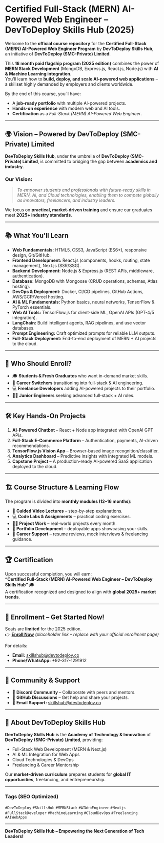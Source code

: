 # Certified Full-Stack (MERN) AI-Powered Web Engineer – DevToDeploy Skills Hub (2025)

Welcome to the **official course repository** for the **Certified Full-Stack (MERN) AI-Powered Web Engineer Program** by **DevToDeploy Skills Hub**, an initiative of **DevToDeploy (SMC-Private) Limited**.

This **18 month paid flagship program (2025 edition)** combines the power of **MERN Stack Development** (MongoDB, Express.js, React.js, Node.js) with **AI & Machine Learning integration**.  
You’ll learn how to **build, deploy, and scale AI-powered web applications** – a skillset highly demanded by employers and clients worldwide.

By the end of this course, you’ll have:
- A **job-ready portfolio** with multiple AI-powered projects.
- **Hands-on experience** with modern web and AI tools.
- **Certification** as a *Full-Stack (MERN) AI-Powered Web Engineer*.

---

## 🌍 Vision – Powered by DevToDeploy (SMC-Private) Limited

**DevToDeploy Skills Hub**, under the umbrella of **DevToDeploy (SMC-Private) Limited**, is committed to bridging the gap between **academics and industry**.  

### **Our Vision:**
> *To empower students and professionals with future-ready skills in MERN, AI, and Cloud technologies, enabling them to compete globally as innovators, freelancers, and industry leaders.*  

We focus on **practical, market-driven training** and ensure our graduates meet **2025+ industry standards**.

---

## 📚 What You’ll Learn
- **Web Fundamentals:** HTML5, CSS3, JavaScript (ES6+), responsive design, Git/GitHub.  
- **Frontend Development:** React.js (components, hooks, routing, state management), Next.js (SSR/SSG).  
- **Backend Development:** Node.js & Express.js (REST APIs, middleware, authentication).  
- **Database:** MongoDB with Mongoose (CRUD operations, schemas, Atlas hosting).  
- **DevOps & Deployment:** Docker, CI/CD pipelines, GitHub Actions, AWS/GCP/Vercel hosting.  
- **AI & ML Fundamentals:** Python basics, neural networks, TensorFlow & PyTorch essentials.  
- **Web AI Tools:** TensorFlow.js for client-side ML, OpenAI APIs (GPT-4/5 integration).  
- **LangChain:** Build intelligent agents, RAG pipelines, and use vector databases.  
- **Prompt Engineering:** Craft optimized prompts for reliable LLM outputs.  
- **Full-Stack Deployment:** End-to-end deployment of MERN + AI projects to the cloud.

---

## 👥 Who Should Enroll?
- 🎓 **Students & Fresh Graduates** who want in-demand market skills.  
- 🔄 **Career Switchers** transitioning into full-stack & AI engineering.  
- 💻 **Freelance Developers** adding AI-powered projects to their portfolio.  
- 👨‍💻 **Junior Engineers** seeking advanced full-stack + AI roles.

---

## 🛠 Key Hands-On Projects
1. **AI-Powered Chatbot** – React + Node app integrated with OpenAI GPT APIs.  
2. **Full-Stack E-Commerce Platform** – Authentication, payments, AI-driven recommendations.  
3. **TensorFlow.js Vision App** – Browser-based image recognition/classifier.  
4. **Analytics Dashboard** – Predictive insights with integrated ML models.  
5. **Capstone Project** – A production-ready AI-powered SaaS application deployed to the cloud.

---

## 🏗 Course Structure & Learning Flow
The program is divided into **monthly modules (12–16 months)**:
- 📖 **Guided Video Lectures** – step-by-step explanations.  
- 💻 **Code Labs & Assignments** – practical coding exercises.  
- 🧑‍💻 **Project Work** – real-world projects every month.  
- 📂 **Portfolio Development** – deployable apps showcasing your skills.  
- 🎯 **Career Support** – resume reviews, mock interviews & freelancing guidance.

---

## 🏆 Certification
Upon successful completion, you will earn:  
**“Certified Full-Stack (MERN) AI-Powered Web Engineer – DevToDeploy Skills Hub”** 🎓  
A certification recognized and designed to align with **global 2025+ market trends**.

---

## 🚀 Enrollment – Get Started Now!
Seats are **limited** for the 2025 edition.  
👉 [**Enroll Now**](https://your-enrollment-link.com) *(placeholder link – replace with your official enrollment page)*  

For details:  
- **Email:** skillshub@devtodeploy.co  
- **Phone/WhatsApp:** +92-317-1291912

---

## 🤝 Community & Support
- 💬 **Discord Community** – Collaborate with peers and mentors.  
- 📌 **GitHub Discussions** – Get help and share your projects.  
- 📧 **Email Support:** skillshub@devtodeploy.co

---

## 🔗 About DevToDeploy Skills Hub
**DevToDeploy Skills Hub** is the **Academy of Technology & Innovation** of **DevToDeploy (SMC-Private) Limited**, providing:
- Full-Stack Web Development (MERN & Next.js)  
- AI & ML Integration for Web Apps  
- Cloud Technologies & DevOps  
- Freelancing & Career Mentorship  

Our **market-driven curriculum** prepares students for **global IT opportunities**, freelancing, and entrepreneurship.

---

### **Tags (SEO Optimized)**
`#DevToDeploy` `#SkillsHub` `#MERNStack` `#AIWebEngineer` `#Nextjs` `#FullStackDeveloper` `#MachineLearning` `#CloudDevOps` `#Freelancing` `#AIWebApps`

---

**DevToDeploy Skills Hub – Empowering the Next Generation of Tech Leaders!**
